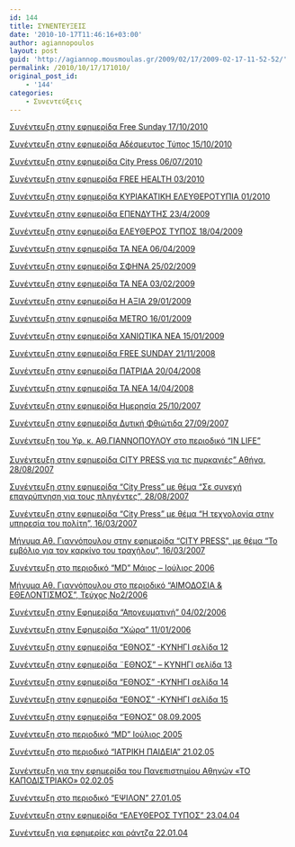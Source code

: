 ```yaml
---
id: 144
title: ΣΥΝΕΝΤΕΥΞΕΙΣ
date: '2010-10-17T11:46:16+03:00'
author: agiannopoulos
layout: post
guid: 'http://agiannop.mousmoulas.gr/2009/02/17/2009-02-17-11-52-52/'
permalink: /2010/10/17/171010/
original_post_id:
    - '144'
categories:
    - Συνεντεύξεις
---
```


[Συνέντευξη στην εφημερίδα Free Sunday 17/10/2010](/wp-content/uploads/2009/02/17102010_free_sunday.pdf)

[Συνέντευξη στην εφημερίδα Αδέσμευτος Τύπος 15/10/2010](/wp-content/uploads/2009/02/15102010_adtypos.pdf)

[Συνέντευξη στην εφημερίδα City Press 06/07/2010](/wp-content/uploads/2009/02/06072010_city_press.pdf)

[Συνέντευξη στην εφημερίδα FREE HEALTH 03/2010](/wp-content/uploads/2009/02/032010_free_health.pdf)

[Συνέντευξη στην εφημερίδα ΚΥΡΙΑΚΑΤΙΚΗ ΕΛΕΥΘΕΡΟΤΥΠΙΑ 01/2010](/wp-content/uploads/2009/02/012010__.pdf)

[Συνέντευξη στην εφημερίδα ΕΠΕΝΔΥΤΗΣ 23/4/2009](/wp-content/uploads/2009/02/23042009___.pdf)

[Συνέντευξη στην εφημερίδα ΕΛΕΥΘΕΡΟΣ ΤΥΠΟΣ 18/04/2009](/wp-content/uploads/2009/02/18042009__typos.pdf)

[Συνέντευξη στην εφημερίδα ΤΑ ΝΕΑ 06/04/2009](/wp-content/uploads/2009/02/050409_ta_nea.pdf)

[Συνέντευξη στην εφημερίδα ΣΦΗΝΑ 25/02/2009](/wp-content/uploads/2009/02/25022009_.pdf)

[Συνέντευξη στην εφημερίδα ΤΑ ΝΕΑ 03/02/2009](/wp-content/uploads/2009/02/030209__.pdf)

[Συνέντευξη στην εφημερίδα H AΞΙΑ 29/01/2009](/wp-content/uploads/2009/02/29012009__.pdf)

[Συνέντευξη στην εφημερίδα METRO 16/01/2009](/wp-content/uploads/2009/02/160109_metro.pdf)

[Συνέντευξη στην εφημερίδα ΧΑΝΙΩΤΙΚΑ ΝΕΑ 15/01/2009](/wp-content/uploads/2009/02/150109__.pdf)

[Συνέντευξη στην εφημερίδα FREE SUNDAY 21/11/2008](/wp-content/uploads/2009/02/free_sunday_211108.pdf)

[Συνέντευξη στην εφημερίδα ΠΑΤΡΙΔΑ 20/04/2008](/wp-content/uploads/2009/02/patrida2004082.pdf)

[Συνέντευξη στην εφημερίδα TA NEA 14/04/2008](/wp-content/uploads/2009/02/nea1404082.pdf)[  ](/wp-content/uploads/2009/02/hmerhsia2510072.pdf)

[Συνέντευξη στην εφημερίδα Ημερησία 25/10/2007](/wp-content/uploads/2009/02/hmerhsia2510072.pdf)[  ](/wp-content/uploads/2009/02/dytikhfthiotida_270907.pdf)

[Συνέντευξη στην εφημερίδα Δυτική Φθιώτιδα 27/09/2007](/wp-content/uploads/2009/02/dytikhfthiotida_270907.pdf)

[Συνέντευξη του Υφ. κ. ΑΘ.ΓΙΑΝΝΟΠΟΥΛΟΥ στο περιοδικό “IN LIFE”](/wp-content/uploads/2009/02/giannopoulos2.pdf)  
 [  
Συνέντευξη στην εφημερίδα CITY PRESS για τις πυρκαγιές” Αθήνα, 28/08/2007](/wp-content/uploads/2009/02/28_08_07_sinentefxi_12.pdf)

[Συνέντευξη στην εφημερίδα “City Press” με θέμα “Σε συνεχή επαγρύπνηση για τους πληγέντες”, 28/08/2007](/wp-content/uploads/2009/02/28_08_07_sinentefxi_1_22.pdf)

[Συνέντευξη στην εφημερίδα “City Press” με θέμα “Η τεχνολογία στην υπηρεσία του πολίτη”, 16/03/2007](/wp-content/uploads/2009/02/sel82.pdf)

[Μήνυμα Αθ. Γιαννόπουλου στην εφημερίδα “CITY PRESS”, με θέμα “Το εμβόλιο για τον καρκίνο του τραχήλου”, 16/03/2007](/wp-content/uploads/2009/02/sel212.pdf)

[Συνέντευξη στο περιοδικό “MD” Mάιος – Ιούλιος 2006](/wp-content/uploads/2009/02/md_maios_ioulios2.pdf)

[Μήνυμα Αθ. Γιαννόπουλου στο περιοδικό “ΑΙΜΟΔΟΣΙΑ &amp; ΕΘΕΛΟΝΤΙΣΜΟΣ”, Τεύχος Νο2/2006](/wp-content/uploads/2009/02/md_maios_ioulios2.pdf)

[Συνέντευξη στην Εφημερίδα “Απογευματινή” 04/02/2006](/wp-content/uploads/2009/02/apogeymatinh012.pdf)

[Συνέντευξη στην Εφημερίδα “Χώρα” 11/01/2006](/wp-content/uploads/2009/02/xora1201062.pdf)

[Συνέντευξη στην εφημερίδα “ΕΘΝΟΣ” -ΚΥΝΗΓΙ σελίδα 12](/wp-content/uploads/2009/02/gianopoylos12.pdf)

[Συνέντευξη στην εφημερίδα ¨ΕΘΝΟΣ” – ΚΥΝΗΓΙ σελίδα 13](/wp-content/uploads/2009/02/gianopoylos22.pdf)

[Συνέντευξη στην εφημερίδα “ΕΘΝΟΣ” -ΚΥΝΗΓΙ σελίδα 14](/wp-content/uploads/2009/02/gianopoylos32.pdf)

[Συνέντευξη στην εφημερίδα “ΕΘΝΟΣ” -ΚΥΝΗΓΙ σελίδα 15](/wp-content/uploads/2009/02/gianopoylos42.pdf)

[Συνέντευξη στην εφημερίδα “ΈΘΝΟΣ” 08.09.2005](/wp-content/uploads/2009/02/ethnos012.pdf)

[Συνέντευξη στο περιοδικό “MD” Iούλιος 2005](/wp-content/uploads/2009/02/ifipourgos2.pdf)

[Συνέντευξη στο περιοδικό “ΙΑΤΡΙΚΗ ΠΑΙΔΕΙΑ” 21.02.05](/wp-content/uploads/2009/02/iatrikipaideia2.pdf)  
 [  
Συνέντευξη για την εφημερίδα του Πανεπιστημίου Αθηνών «ΤΟ ΚΑΠΟΔΙΣΤΡΙΑΚΟ» 02.02.05](/wp-content/uploads/2009/02/kapodistriako2.pdf)

[Συνέντευξη στο περιοδικό “ΕΨΙΛΟΝ” 27.01.05](/wp-content/uploads/2009/02/epsilon2.pdf)

[Συνέντευξη στην εφημερίδα “ΕΛΕΥΘΕΡΟΣ ΤΥΠΟΣ” 23.04.04](/wp-content/uploads/2009/02/eleftherostypos2.pdf)

[Συνέντευξη για εφημερίες και ράντζα 22.01.04](/wp-content/uploads/2009/02/rantza2.pdf)